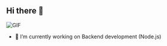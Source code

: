 ## Hi there 👋

![GIF](https://media4.giphy.com/media/v1.Y2lkPTc5MGI3NjExMm1oYjBmOXVuYnJyMHViZWFpNDZpNml0enNwcTk4d21udG5uZDI4bSZlcD12MV9naWZzX3NlYXJjaCZjdD1n/oiTvz8ae3XGyA8ayUu/200.webp)

- 🌱 I’m currently working on Backend development (Node.js)
<!--
**Nine-TT/Nine-TT** is a ✨ _special_ ✨ repository because its `README.md` (this file) appears on your GitHub profile.

Here are some ideas to get you started:

- 🔭 I’m currently working on ...
- 🌱 I’m currently learning ...
- 👯 I’m looking to collaborate on ...
- 🤔 I’m looking for help with ...
- 💬 Ask me about ...
- 📫 How to reach me: ...
- 😄 Pronouns: ...
- ⚡ Fun fact: ...
  -->
